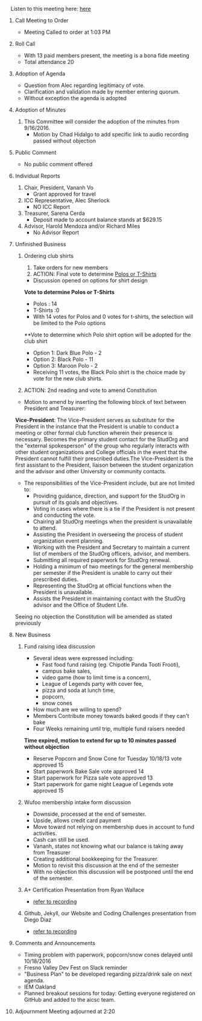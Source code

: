 &nbsp;&nbsp;&nbsp;Listen to this meeting here: [here](https://fccdl.in/iPvoj2r1R)

1. Call Meeting to Order
	* Meeting Called to order at 1:03 PM
2. Roll Call
	* With 13 paid members present, the meeting is a bona fide meeting
	* Total attendance 20 
3. Adoption of Agenda
	* Question from Alec regarding legitimacy of vote. 
	* Clarification and validation made by member entering quorum.
	* Without exception the agenda is adopted

4. Adoption of Minutes
	
	1. This Committee will consider the adoption of the minutes from 9/16/2016.
		* Motion by Chad Hidalgo to add specific link to audio recording passed without objection
		
5. Public Comment
	* No public comment offered

6. Individual Reports
	
	1. Chair, President, Vananh Vo
		* Grant approved for travel
	1. ICC Representative, Alec Sherlock
		* NO ICC Report
	1. Treasurer, Sarena Cerda
		* Deposit made to account balance stands at $629.15
	1. Advisor, Harold Mendoza and/or Richard Miles
		* No Advisor Report
		
7. Unfinished Business
	
   1. Ordering club shirts
      1. Take orders for new members
      2. ACTION: Final vote to determine 
	  [Polos or T-Shirts](https://docs.google.com/document/d/1yDrCsKYnoB-00DR8GVowK0qwlq9z5ZUKd3SvqF4nZdQ/edit)
		* Discussion opened on options for shirt design
		
		**Vote to determine Polos or T-Shirts**
		* Polos : 14
		* T-Shirts :0
		* With 14 votes for Polos and 0 votes for t-shirts, the selection will be limited to the Polo options
		
		**Vote to determine which Polo shirt option will be adopted for the club shirt
		* Option 1: Dark Blue Polo - 2
		* Option 2: Black Polo - 11
		* Option 3: Maroon Polo - 2
		* Receiving 11 votes, the Black Polo shirt is the choice made by vote for the new club shirts.
   2. ACTION: 2nd reading and vote to amend Constitution
   
	* Motion to amend by inserting the following block of text between President and Treasurer:
	
	**Vice-President**: The Vice-President serves as substitute for the President in the instance that the President is unable to conduct a meeting or other formal club function wherein their presence is necessary. Becomes the primary student contact for the StudOrg and the "external spokesperson" of the group who regularly interacts with other student organizations and College officials in the event that the President cannot fulfill their prescribed duties.The Vice-President is the first assistant to the President, liaison between the student organization and the advisor and other University or community contacts.
	* The responsibilities of the Vice-President include, but are not limited to:
		* Providing guidance, direction, and support for the StudOrg in pursuit of its goals and objectives.
		* Voting in cases where there is a tie if the President is not present and conducting the vote.
		* Chairing all StudOrg meetings when the president is unavailable to attend.
		* Assisting the President in overseeing the process of student organization event planning.
		* Working with the President and Secretary to maintain a current list of members of the StudOrg officers, advisor, and members.
		* Submitting all required paperwork for StudOrg renewal.
		* Holding a minimum of two meetings for the general membership per semester if the President is unable to carry out their prescribed duties.
		* Representing the StudOrg at official functions when the President is unavailable.
		* Assists the President in maintaining contact with the StudOrg advisor and the Office of Student Life.	
		
	Seeing no objection the Constitution will be amended as stated previously
	
8. New Business

	1. Fund raising idea discussion
		* Several ideas were expressed including:		
			+ Fast food fund raising (eg. Chipotle Panda Tooti Frooti), 
			+ campus bake sales,
			+ video game (how to limit time is a concern), 
			+ League of Legends party with cover fee, 
			+ pizza and soda at lunch time, 
			+ popcorn, 
			+ snow cones
		* How much are we willing to spend?
		* Members Contribute money towards baked goods if they can't bake
		* Four Weeks remaining until trip, multiple fund raisers needed
		
		**Time expired, motion to extend for up to 10 minutes passed without objection**
		* Reserve Popcorn and Snow Cone for Tuesday 10/18/13 vote approved 15
		* Start paperwork Bake Sale vote approved 14
		* Start paperwork for Pizza sale vote approved 13
		* Start paperwork for game night League of Legends vote approved 15
	
 	2. Wufoo membership intake form discussion
		* Downside, processed at the end of semester.
		* Upside, allows credit card payment
		* Move toward not relying on membership dues in account to fund activities.
		* Cash can still be used.
		* Vananh, states not knowing what our balance is taking away from Treasurer
		* Creating additional bookkeeping for the Treasurer.
		* Motion to revisit this discussion at the end of the semester
		* With no objection this discussion will be postponed until the end of the semester.
	
	3. A+ Certification Presentation from Ryan Wallace
		* [refer to recording](https://fccdl.in/iPvoj2r1R)
	4. Github, Jekyll, our Website and Coding Challenges presentation from Diego Diaz
		* [refer to recording](https://fccdl.in/iPvoj2r1R)

9. Comments and Announcements
	* Timing problem with paperwork, popcorn/snow cones delayed until 10/18/2016
	* Fresno Valley Dev Fest on Slack reminder
	* "Business Plan" to be developed regarding pizza/drink sale on next agenda.
	* IEM Oakland
	* Planned breakout sessions for today:
		Getting everyone registered on GitHub and added to the aicsc team.

10. Adjournment
	Meeting adjourned at 2:20 

